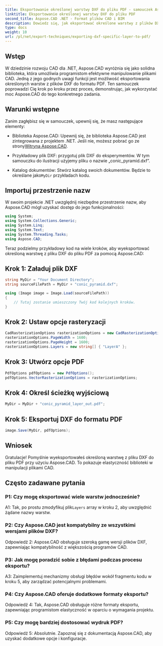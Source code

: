 ```yaml
---
title: Eksportowanie określonej warstwy DXF do pliku PDF - samouczek Aspose.CAD
linktitle: Eksportowanie określonej warstwy DXF do pliku PDF
second_title: Aspose.CAD .NET - Format plików CAD i BIM
description: Dowiedz się, jak eksportować określone warstwy z plików DXF do formatu PDF przy użyciu Aspose.CAD dla .NET. Postępuj zgodnie z tym przewodnikiem krok po kroku, aby zapewnić bezproblemową integrację.
type: docs
weight: 10
url: /pl/net/export-techniques/exporting-dxf-specific-layer-to-pdf/
---
```

## Wstęp

W dziedzinie rozwoju CAD dla .NET, Aspose.CAD wyróżnia się jako solidna biblioteka, która umożliwia programistom efektywne manipulowanie plikami CAD. Jedną z jego godnych uwagi funkcji jest możliwość eksportowania określonych warstw z plików DXF do formatu PDF. Ten samouczek poprowadzi Cię krok po kroku przez proces, demonstrując, jak wykorzystać moc Aspose.CAD do tego konkretnego zadania.

## Warunki wstępne

Zanim zagłębisz się w samouczek, upewnij się, że masz następujące elementy:

-  Biblioteka Aspose.CAD: Upewnij się, że biblioteka Aspose.CAD jest zintegrowana z projektem .NET. Jeśli nie, możesz pobrać go ze strony[Witryna Aspose.CAD](https://releases.aspose.com/cad/net/).

- Przykładowy plik DXF: przygotuj plik DXF do eksperymentów. W tym samouczku do ilustracji użyjemy pliku o nazwie „conic_pyramid.dxf”.

-  Katalog dokumentów: Stwórz katalog swoich dokumentów. Będzie to określane jako`MyDir` przykładach kodu.

## Importuj przestrzenie nazw

W swoim projekcie .NET uwzględnij niezbędne przestrzenie nazw, aby Aspose.CAD mógł uzyskać dostęp do jego funkcjonalności:

```csharp
using System;
using System.Collections.Generic;
using System.Linq;
using System.Text;
using System.Threading.Tasks;
using Aspose.CAD;
```

Teraz podzielmy przykładowy kod na wiele kroków, aby wyeksportować określoną warstwę z pliku DXF do pliku PDF za pomocą Aspose.CAD:

## Krok 1: Załaduj plik DXF

```csharp
string MyDir = "Your Document Directory";
string sourceFilePath = MyDir + "conic_pyramid.dxf";

using (Image image = Image.Load(sourceFilePath))
{
    // Tutaj zostanie umieszczony Twój kod kolejnych kroków.
}
```

## Krok 2: Ustaw opcje rasteryzacji

```csharp
CadRasterizationOptions rasterizationOptions = new CadRasterizationOptions();
rasterizationOptions.PageWidth = 1600;
rasterizationOptions.PageHeight = 1600;
rasterizationOptions.Layers = new string[] { "LayerA" };
```

## Krok 3: Utwórz opcje PDF

```csharp
PdfOptions pdfOptions = new PdfOptions();
pdfOptions.VectorRasterizationOptions = rasterizationOptions;
```

## Krok 4: Określ ścieżkę wyjściową

```csharp
MyDir = MyDir + "conic_pyramid_layer_out.pdf";
```

## Krok 5: Eksportuj DXF do formatu PDF

```csharp
image.Save(MyDir, pdfOptions);
```

## Wniosek

Gratulacje! Pomyślnie wyeksportowałeś określoną warstwę z pliku DXF do pliku PDF przy użyciu Aspose.CAD. To pokazuje elastyczność biblioteki w manipulacji plikami CAD.

## Często zadawane pytania

### P1: Czy mogę eksportować wiele warstw jednocześnie?

 A1: Tak, po prostu zmodyfikuj plik`Layers` array w kroku 2, aby uwzględnić żądane nazwy warstw.

### P2: Czy Aspose.CAD jest kompatybilny ze wszystkimi wersjami plików DXF?

Odpowiedź 2: Aspose.CAD obsługuje szeroką gamę wersji plików DXF, zapewniając kompatybilność z większością programów CAD.

### P3: Jak mogę poradzić sobie z błędami podczas procesu eksportu?

A3: Zaimplementuj mechanizmy obsługi błędów wokół fragmentu kodu w kroku 5, aby zarządzać potencjalnymi problemami.

### P4: Czy Aspose.CAD oferuje dodatkowe formaty eksportu?

Odpowiedź 4: Tak, Aspose.CAD obsługuje różne formaty eksportu, zapewniając programistom elastyczność w oparciu o wymagania projektu.

### P5: Czy mogę bardziej dostosować wydruk PDF?

Odpowiedź 5: Absolutnie. Zapoznaj się z dokumentacją Aspose.CAD, aby uzyskać dodatkowe opcje i konfiguracje.
